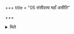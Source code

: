 +++
title = "05 संसीदस्व महाँ असीति"

+++

<details><summary>थिते</summary>

संसीदस्व महाँ असीति तेषु महावीरं प्रतिष्ठाप्याञ्जन्ति यं प्रथयन्त इति स्रुवेण महावीरमनक्ति । अभिपूरयति वा ५
</details>
